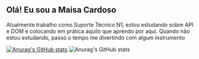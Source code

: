 ## Olá! Eu sou a Maisa Cardoso
Atualmente trabalho como Suporte Técnico N1, estou estudando sobre API e DOM e colocando em prática aquilo que aprendo por aqui. Quando não estou estudando, passo o tempo me divertindo com algum instrumento


[![Anurag's GitHub stats](https://github-readme-stats.vercel.app/api?username=MaisaSilvac)](https://github.com/anuraghazra/github-readme-stats)
![Anurag's GitHub stats](https://github-readme-stats.vercel.app/api?username=MaisaSilvac&show_icons=true)
